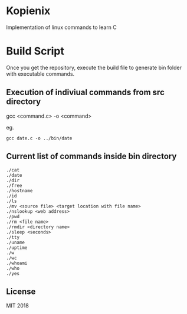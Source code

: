 # Kopienix
Implementation of linux commands to learn C


# Build Script
Once you get the repository, execute the build file to generate bin folder with executable commands.


## Execution of indiviual commands from src directory
gcc <command.c> -o \<command>

eg. 

    gcc date.c -o ../bin/date

## Current list of commands inside bin directory
    ./cat
    ./date
    ./dir
    ./free
    ./hostname
    ./id
    ./ls
    ./mv <source file> <target location with file name>
    ./nslookup <web address>
    ./pwd
    ./rm <file name>
    ./rmdir <directory name>
    ./sleep <seconds>
    ./tty
    ./uname
    ./uptime
    ./w
    ./wc
    ./whoami
    ./who
    ./yes    
    
## License
MIT 2018
